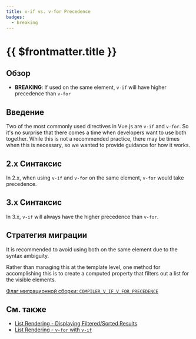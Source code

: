 ```yaml
---
title: v-if vs. v-for Precedence
badges:
  - breaking
---
```


# {{ $frontmatter.title }} <MigrationBadges :badges="$frontmatter.badges" />

## Обзор

- **BREAKING**: If used on the same element, `v-if` will have higher precedence than `v-for`

## Введение

Two of the most commonly used directives in Vue.js are `v-if` and `v-for`. So it's no surprise that there comes a time when developers want to use both together. While this is not a recommended practice, there may be times when this is necessary, so we wanted to provide guidance for how it works.

## 2.x Синтаксис

In 2.x, when using `v-if` and `v-for` on the same element, `v-for` would take precedence.

## 3.x Синтаксис

In 3.x, `v-if` will always have the higher precedence than `v-for`.

## Стратегия миграции

It is recommended to avoid using both on the same element due to the syntax ambiguity.

Rather than managing this at the template level, one method for accomplishing this is to create a computed property that filters out a list for the visible elements.

[Флаг миграционной сборки: `COMPILER_V_IF_V_FOR_PRECEDENCE`](../migration-build.html#compat-configuration)

## См. также

- [List Rendering - Displaying Filtered/Sorted Results](https://vuejs.org/guide/essentials/list.html#displaying-filtered-sorted-results)
- [List Rendering - `v-for` with `v-if`](https://vuejs.org/guide/essentials/list.html#v-for-with-v-if)
